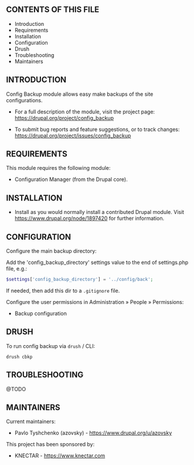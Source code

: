 CONTENTS OF THIS FILE
---------------------

 * Introduction
 * Requirements
 * Installation
 * Configuration
 * Drush
 * Troubleshooting
 * Maintainers

INTRODUCTION
------------

Config Backup module allows easy make backups of the site configurations.

* For a full description of the module, visit the project page:
  https://drupal.org/project/config_backup

* To submit bug reports and feature suggestions, or to track changes:
  https://drupal.org/project/issues/config_backup


REQUIREMENTS
------------

This module requires the following module:

 - Configuration Manager (from the Drupal core).


INSTALLATION
------------

 * Install as you would normally install a contributed Drupal module. Visit
   https://www.drupal.org/node/1897420 for further information.


CONFIGURATION
-------------

Configure the main backup directory:

Add the 'config_backup_directory' settings value to the end of settings.php file,
e.g.:
```php
$settings['config_backup_directory'] = '../config/back';
```

If needed, then add this dir to a `.gitignore` file.

Configure the user permissions in Administration » People » Permissions:

 - Backup configuration


DRUSH
-----

To run config backup via `drush` / CLI:
```
drush cbkp
```


TROUBLESHOOTING
---------------

@TODO


MAINTAINERS
-----------

Current maintainers:
 * Pavlo Tyshchenko (azovsky) - https://www.drupal.org/u/azovsky

This project has been sponsored by:
 * KNECTAR - https://www.knectar.com
